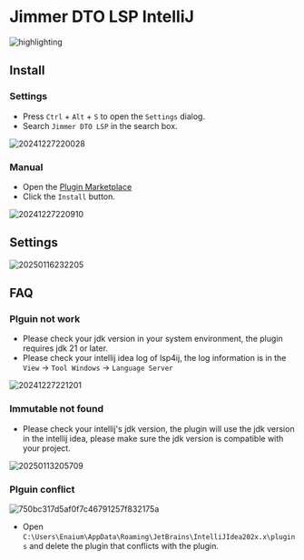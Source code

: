 # Jimmer DTO LSP IntelliJ

![highlighting](https://s2.loli.net/2024/12/13/yes1EwWzq3UHJYv.png)

## Install

### Settings

- Press `Ctrl` + `Alt` + `S` to open the `Settings` dialog.
- Search `Jimmer DTO LSP` in the search box.

![20241227220028](https://s2.loli.net/2024/12/27/BRMcmEwKJ2Y9HgP.png)

### Manual

- Open the [Plugin Marketplace](https://plugins.jetbrains.com/plugin/26045-jimmer-dto-lsp)
- Click the `Install` button.

![20241227220910](https://s2.loli.net/2024/12/27/Npz8HLXx7cRC65j.png)

## Settings

![20250116232205](https://s2.loli.net/2025/01/16/MBbm1uXcOrCdIkp.png)

## FAQ

### Plguin not work

- Please check your jdk version in your system environment, the plugin requires jdk 21 or later.
- Please check your intellij idea log of lsp4ij, the log information is in the `View` -> `Tool Windows` -> `Language Server`

![20241227221201](https://s2.loli.net/2024/12/27/gfpZQewNoVuHiym.png)

### Immutable not found

- Please check your intellij's jdk version, the plugin will use the jdk version in the intellij idea, please make sure
  the jdk version is compatible with your project.

![20250113205709](https://s2.loli.net/2025/01/13/ZFofEjPI8zGyMWw.png)

### Plguin conflict

![750bc317d5af0f7c46791257f832175a](https://s2.loli.net/2024/12/27/cZDw8aFdqLo6RGx.png)

- Open `C:\Users\Enaium\AppData\Roaming\JetBrains\IntelliJIdea202x.x\plugins` and delete the plugin that conflicts with the plugin.
